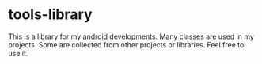 tools-library
=============
This is a library for my android developments. Many classes are used in my projects. Some are collected from other projects or libraries.
Feel free to use it.
